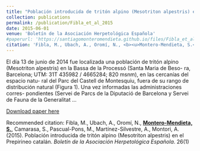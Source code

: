 ```yaml
---
title: "Población introducida de tritón alpino (Mesotriton alpestris) en el Prepirineo catalán"
collection: publications
permalink: /publication/Fibla_et_al_2015
date: 2015-06-01
venue: 'Boletín de la Asociación Herpetológica Española'
#paperurl: 'https://santiagomonteromendieta.github.io/files/Fibla_et_al_2015.pdf'
citation: 'Fibla, M., Ubach, A., Oromí, N., <b><u>Montero-Mendieta, S.</u></b>, Camarasa, S., Pascual-Pons, M., Martínez-Silvestre, A., Montori, A. (2015). Población introducida de tritón alpino (Mesotriton alpestris) en el Prepirineo catalán. <i>Boletín de la Asociación Herpetológica Española</i>. 26(1)'
---
```

El día 13 de junio de 2014 fue localizada una población de tritón alpino (Mesotriton alpestris) en la Bassa de la Processó (Santa Maria de Beso- ra, Barcelona; UTM: 31T 435982 / 4665284; 820 msnm), en las cercanías del espacio natu- ral del Parc del Castell de Montesquiu, fuera de su rango de distribución natural (Figura 1). Una vez informadas las administraciones corres- pondientes (Servei de Parcs de la Diputació de Barcelona y Servei de Fauna de la Generalitat ...

[Download paper here](https://santiagomonteromendieta.github.io/files/Fibla_et_al_2015.pdf)

Recommended citation: Fibla, M., Ubach, A., Oromí, N., <b><u>Montero-Mendieta, S.</u></b>, Camarasa, S., Pascual-Pons, M., Martínez-Silvestre, A., Montori, A. (2015). Población introducida de tritón alpino (Mesotriton alpestris) en el Prepirineo catalán. <i>Boletín de la Asociación Herpetológica Española</i>. 26(1)
